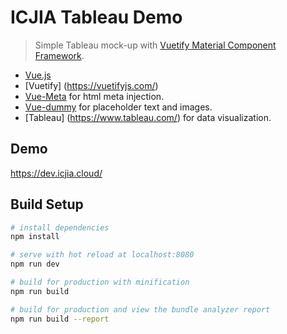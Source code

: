 # ICJIA Tableau Demo 

> Simple Tableau mock-up with [Vuetify Material Component Framework](https://vuetifyjs.com/).

* [Vue.js](https://vuejs.org/)
* [Vuetify] (https://vuetifyjs.com/)
* [Vue-Meta](https://github.com/declandewet/vue-meta) for html meta injection.
* [Vue-dummy](https://github.com/paulcollett/vue-dummy) for placeholder text and images.
* [Tableau] (https://www.tableau.com/) for data visualization.

## Demo

https://dev.icjia.cloud/

## Build Setup

```bash
# install dependencies
npm install

# serve with hot reload at localhost:8080
npm run dev

# build for production with minification
npm run build

# build for production and view the bundle analyzer report
npm run build --report
```